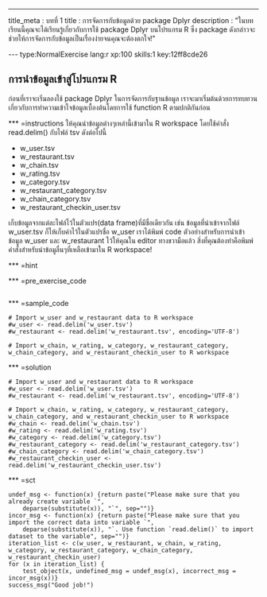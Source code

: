--- 
title_meta  : บทที่ 1 
title       : การจัดการกับข้อมูลด้วย package Dplyr
description : "ในบทเรียนนี้คุณจะได้เรียนรู้เกี่ยวกับการใช้ package Dplyr บนโปรแกรม R ซึ่ง package ดังกล่าวจะช่วยให้การจัดการกับข้อมูลเป็นเรื่องง่ายจนคุณจะต้องตกใจ!"

--- type:NormalExercise lang:r xp:100 skills:1 key:12ff8cde26
## การนำข้อมูลเข้าสู่โปรแกรม R

ก่อนที่เราจะเริ่มลองใช้ package Dplyr ในการจัดการกับฐานข้อมูล เราจะมาเริ่มต้นด้วยการทบทวนเกี่ยวกับการทำความเข้าใจข้อมูลเบื้องต้นโดยการใช้ function R ตามปกติกันก่อน

*** =instructions
ให้คุณนำข้อมูลต่างๆเหล่านี้เข้ามาใน R workspace โดยใช้คำสั่ง read.delim() กับไฟล์ tsv ดังต่อไปนี้

- w_user.tsv
- w_restaurant.tsv
- w_chain.tsv
- w_rating.tsv
- w_category.tsv
- w_restaurant_category.tsv
- w_chain_category.tsv
- w_restaurant_checkin_user.tsv

เก็บข้อมูลจากแต่ละไฟล์ไว้ในตัวแปร(data frame)ที่มีชื่อเดียวกัน เช่น ข้อมูลที่นำเข้าจากไฟล์ w_user.tsv ก็ให้เก็บค่าไว้ในตัวแปรชื่อ w_user
เราได้พิมพ์ code ตัวอย่างสำหรับการนำเข้าข้อมูล w_user และ w_restaurant ไว้ให้คุณใน editor ทางขวามือแล้ว
สิ่งที่คุณต้องทำคือพิมพ์คำสั่งสำหรับนำข้อมูลื่นๆที่เหลือเข้ามาใน R workspace!

*** =hint

*** =pre_exercise_code
```{r}
```

*** =sample_code
```{r}
# Import w_user and w_restaurant data to R workspace
#w_user <- read.delim('w_user.tsv')
#w_restaurant <- read.delim('w_restaurant.tsv', encoding='UTF-8')

# Import w_chain, w_rating, w_category, w_restaurant_category, w_chain_category, and w_restaurant_checkin_user to R workspace

```

*** =solution
```{r}
# Import w_user and w_restaurant data to R workspace
#w_user <- read.delim('w_user.tsv')
#w_restaurant <- read.delim('w_restaurant.tsv', encoding='UTF-8')
		
# Import w_chain, w_rating, w_category, w_restaurant_category, w_chain_category, and w_restaurant_checkin_user to R workspace
#w_chain <- read.delim('w_chain.tsv')
#w_rating <- read.delim('w_rating.tsv')
#w_category <- read.delim('w_category.tsv')
#w_restaurant_category <- read.delim('w_restaurant_category.tsv')
#w_chain_category <- read.delim('w_chain_category.tsv')
#w_restaurant_checkin_user <- read.delim('w_restaurant_checkin_user.tsv')

```

*** =sct
```{r}
undef_msg <- function(x) {return paste("Please make sure that you already create variable `", 
	deparse(substitute(x)), "`", sep="")}
incor_msg <- function(x) {return paste("Please make sure that you import the correct data into variable `", 
	deparse(substitute(x)), "`. Use function `read.delim()` to import dataset to the variable", sep="")} 
iteration_list <- c(w_user, w_restaurant, w_chain, w_rating, w_category, w_restaurant_category, w_chain_category, w_restaurant_checkin_user)
for (x in iteration_list) {
	test_object(x, undefined_msg = undef_msg(x), incorrect_msg = incor_msg(x))}
success_msg("Good job!")
```
